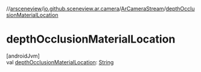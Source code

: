 //[arsceneview](../../../index.md)/[io.github.sceneview.ar.camera](../index.md)/[ArCameraStream](index.md)/[depthOcclusionMaterialLocation](depth-occlusion-material-location.md)

# depthOcclusionMaterialLocation

[androidJvm]\
val [depthOcclusionMaterialLocation](depth-occlusion-material-location.md): [String](https://kotlinlang.org/api/latest/jvm/stdlib/kotlin/-string/index.html)
